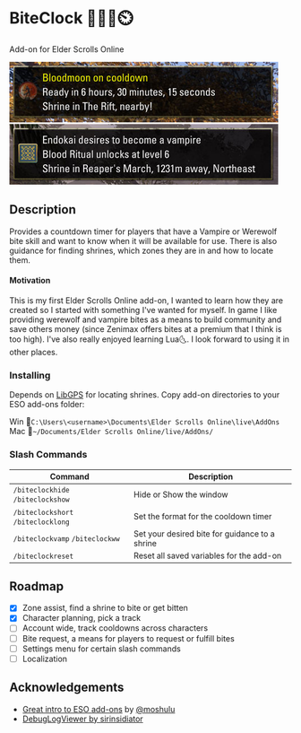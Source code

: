 # BiteClock 🧛‍♂️🐺⏲️

Add-on for Elder Scrolls Online

![Bite clock example for werewolf player](https://raw.githubusercontent.com/Brodingo/biteclock/refs/heads/main/media/bc_example1.jpg)
![Bite clock example for vampire seeking player](https://raw.githubusercontent.com/Brodingo/biteclock/refs/heads/main/media/bc_example2.jpg)

## Description

Provides a countdown timer for players that have a Vampire or Werewolf bite skill and want to know when it will be available for use. There is also guidance for finding shrines, which zones they are in and how to locate them. 

#### Motivation

This is my first Elder Scrolls Online add-on, I wanted to learn how they are created so I started with something I've wanted for myself. In game I like providing werewolf and vampire bites as a means to build community and save others money (since Zenimax offers bites at a premium that I think is too high). I've also really enjoyed learning Lua🌜. I look forward to using it in other places.

### Installing
Depends on [LibGPS](https://www.esoui.com/downloads/info601-LibGPS.html) for locating shrines.
Copy add-on directories to your ESO add-ons folder:

Win 📂`C:\Users\<username>\Documents\Elder Scrolls Online\live\AddOns`\
Mac 📂`~/Documents/Elder Scrolls Online/live/AddOns/`

### Slash Commands
| Command | Description |
| --- | --- |
| `/biteclockhide` `/biteclockshow` | Hide or Show the window |
| `/biteclockshort` `/biteclocklong` | Set the format for the cooldown timer |
| `/biteclockvamp` `/biteclockww`| Set your desired bite for guidance to a shrine |
| `/biteclockreset` | Reset all saved variables for the add-on |

## Roadmap
- [x] Zone assist, find a shrine to bite or get bitten
- [x] Character planning, pick a track
- [ ] Account wide, track cooldowns across characters
- [ ] Bite request, a means for players to request or fulfill bites
- [ ] Settings menu for certain slash commands
- [ ] Localization

## Acknowledgements
* [Great intro to ESO add-ons](https://www.youtube.com/watch?v=ZYsr5pVqhso) by [@moshulu](https://github.com/moshulu)
* [DebugLogViewer by sirinsidiator](https://www.esoui.com/downloads/info2389-DebugLogViewer.html)

